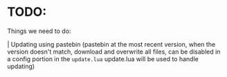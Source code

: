 # TODO:

Things we need to do:

  | Updating using pastebin (pastebin at the most recent version, when the version doesn't match, download and overwrite all files, can be disabled in a config portion in the `update.lua` update.lua will be used to handle updating)
